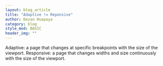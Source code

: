 ```yaml
---
layout: blog_article
title: "Adaptive != Reponsive"
author: Devan Huapaya
category: blog
style_mod: BASIC
header_img: ""
---
```


<span class="article--inline-header">
	Adaptive: 
</span>
a page that changes at specific breakpoints with the size of the viewport. 

<span class="article--inline-header">
	Responsive: 
</span>
a page that changes widths and size continuously with the size of the viewport. 